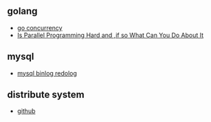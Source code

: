 ## golang
- [go concurrency](https://www.kancloud.cn/mutouzhang/go/596804)
- [Is Parallel Programming Hard and ,if so What Can You Do About It](https://arxiv.org/pdf/1701.00854.pdf)

## mysql
- [mysql binlog redolog](https://mp.weixin.qq.com/s/prSMGgsuFBv1hZMtiUcAVA)

## distribute system
- [github](https://github.com/Jeevan-kumar-Raj/Grokking-System-Design)